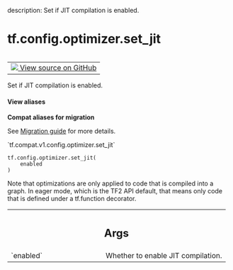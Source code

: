 description: Set if JIT compilation is enabled.

<div itemscope itemtype="http://developers.google.com/ReferenceObject">
<meta itemprop="name" content="tf.config.optimizer.set_jit" />
<meta itemprop="path" content="Stable" />
</div>

# tf.config.optimizer.set_jit

<!-- Insert buttons and diff -->

<table class="tfo-notebook-buttons tfo-api nocontent" align="left">
<td>
  <a target="_blank" href="https://github.com/tensorflow/tensorflow/blob/r2.3/tensorflow/python/framework/config.py#L125-L136">
    <img src="https://www.tensorflow.org/images/GitHub-Mark-32px.png" />
    View source on GitHub
  </a>
</td>
</table>



Set if JIT compilation is enabled.

<section class="expandable">
  <h4 class="showalways">View aliases</h4>
  <p>
<b>Compat aliases for migration</b>
<p>See
<a href="https://www.tensorflow.org/guide/migrate">Migration guide</a> for
more details.</p>
<p>`tf.compat.v1.config.optimizer.set_jit`</p>
</p>
</section>

<pre class="devsite-click-to-copy prettyprint lang-py tfo-signature-link">
<code>tf.config.optimizer.set_jit(
    enabled
)
</code></pre>



<!-- Placeholder for "Used in" -->

Note that optimizations are only applied to code that is compiled into a
graph. In eager mode, which is the TF2 API default, that means only code that
is defined under a tf.function decorator.

<!-- Tabular view -->
 <table class="responsive fixed orange">
<colgroup><col width="214px"><col></colgroup>
<tr><th colspan="2"><h2 class="add-link">Args</h2></th></tr>

<tr>
<td>
`enabled`
</td>
<td>
Whether to enable JIT compilation.
</td>
</tr>
</table>

